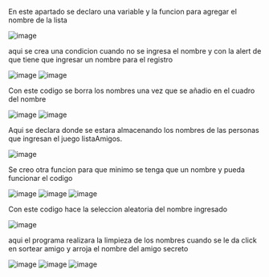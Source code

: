 En este apartado se declaro una variable y la funcion para agregar el nombre de la lista

![image](https://github.com/user-attachments/assets/a0cb40ea-7514-4b0a-9530-08c8e4e5e97e)

aqui se crea una condicion cuando no se ingresa el nombre y con la alert de que tiene que ingresar un nombre para el registro

![image](https://github.com/user-attachments/assets/cb41103f-c231-4f85-aabb-b9ef4df11c38)
![image](https://github.com/user-attachments/assets/24e3e4fc-d74c-4ab0-b896-94cf232bd0d9)

Con este codigo se borra los nombres una vez que se añadio en el cuadro del nombre

![image](https://github.com/user-attachments/assets/b4b8d6b0-09a8-426f-a5e8-d1539b38c844)
![image](https://github.com/user-attachments/assets/5fc4f26b-bb0a-464d-9cb4-0c1f0026828c)

Aqui se declara donde se estara almacenando los nombres de las personas que ingresan el juego listaAmigos.

![image](https://github.com/user-attachments/assets/0c7f09d8-5d61-44c2-8bea-723873b4487f)

Se creo otra funcion para que minimo se tenga que un nombre y pueda funcionar el codigo

![image](https://github.com/user-attachments/assets/1f03479e-7fc4-49f5-8f6f-66d34e5c082d)
![image](https://github.com/user-attachments/assets/03b9553a-634e-4bb4-b5e3-9a9b3990373c)
![image](https://github.com/user-attachments/assets/a3c9925e-5cd6-4bf3-b8d8-50b52ac450a6)

Con este codigo hace la seleccion aleatoria del nombre ingresado

![image](https://github.com/user-attachments/assets/50d622e9-58cf-41fd-801d-fad00c38348b)

aqui el programa realizara la limpieza de los nombres cuando se le da click en sortear amigo y arroja el nombre del amigo secreto

![image](https://github.com/user-attachments/assets/a1e7dee7-e570-4c89-a947-a7c5f5a4ec98)
![image](https://github.com/user-attachments/assets/f7ebbc43-140b-4346-8e9d-84500c5be353)
![image](https://github.com/user-attachments/assets/78e9a416-5ef8-4c96-936b-c192feba2c2a)















